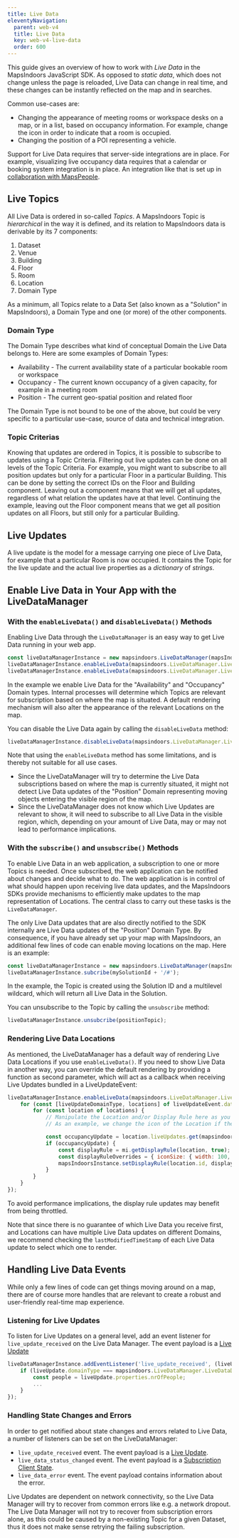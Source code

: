 ```yaml
---
title: Live Data
eleventyNavigation:
  parent: web-v4
  title: Live Data
  key: web-v4-live-data
  order: 600
---
```


This guide gives an overview of how to work with _Live Data_ in the MapsIndoors JavaScript SDK. As opposed to _static data_, which does not change unless the page is reloaded, Live Data can change in real time, and these changes can be instantly reflected on the map and in searches.

Common use-cases are:

- Changing the appearance of meeting rooms or workspace desks on a map, or in a list, based on occupancy information. For example, change the icon in order to indicate that a room is occupied.
- Changing the position of a POI representing a vehicle.

Support for Live Data requires that server-side integrations are in place. For example, visualizing live occupancy data requires that a calendar or booking system integration is in place. An integration like that is set up in [collaboration with MapsPeople](https://www.mapspeople.com/mapsindoors-integrations/).

## Live Topics

All Live Data is ordered in so-called _Topics_. A MapsIndoors Topic is _hierarchical_ in the way it is defined, and its relation to MapsIndoors data is derivable by its 7 components:

1. Dataset
1. Venue
1. Building
1. Floor
1. Room
1. Location
1. Domain Type

As a minimum, all Topics relate to a Data Set (also known as a "Solution" in MapsIndoors), a Domain Type and one (or more) of the other components.

### Domain Type

The Domain Type describes what kind of conceptual Domain the Live Data belongs to. Here are some examples of Domain Types:

- Availability - The current availability state of a particular bookable room or workspace
- Occupancy - The current known occupancy of a given capacity, for example in a meeting room
- Position - The current geo-spatial position and related floor

The Domain Type is not bound to be one of the above, but could be very specific to a particular use-case, source of data and technical integration.

### Topic Criterias

Knowing that updates are ordered in Topics, it is possible to subscribe to updates using a Topic Criteria. Filtering out live updates can be done on all levels of the Topic Criteria. For example, you might want to subscribe to all position updates but only for a particular Floor in a particular Building. This can be done by setting the correct IDs on the Floor and Building component. Leaving out a component means that we will get all updates, regardless of what relation the updates have at that level. Continuing the example, leaving out the Floor component means that we get all position updates on all Floors, but still only for a particular Building.

## Live Updates

A live update is the model for a message carrying one piece of Live Data, for example that a particular Room is now occupied. It contains the Topic for the live update and the actual live properties as a _dictionary_ of _strings_.

## Enable Live Data in Your App with the LiveDataManager

### With the `enableLiveData()` and `disableLiveData()` Methods

Enabling Live Data through the `LiveDataManager` is an easy way to get Live Data running in your web app.

```javascript
const liveDataManagerInstance = new mapsindoors.LiveDataManager(mapsIndoorsInstance);
liveDataManagerInstance.enableLiveData(mapsindoors.LiveDataManager.LiveDataDomainTypes.AVAILABILITY);
liveDataManagerInstance.enableLiveData(mapsindoors.LiveDataManager.LiveDataDomainTypes.OCCUPANCY);
```

In the example we enable Live Data for the "Availability" and "Occupancy" Domain types. Internal processes will determine which Topics are relevant for subscription based on where the map is situated. A default rendering mechanism will also alter the appearance of the relevant Locations on the map.

You can disable the Live Data again by calling the `disableLiveData` method:

```javascript
liveDataManagerInstance.disableLiveData(mapsindoors.LiveDataManager.LiveDataDomainTypes.AVAILABILITY);
```

Note that using the `enableLiveData` method has some limitations, and is thereby not suitable for all use cases.

- Since the LiveDataManager will try to determine the Live Data subscriptions based on where the map is currently situated, it might not detect Live Data updates of the "Position" Domain representing moving objects entering the visible region of the map.
- Since the LiveDataManager does not know which Live Updates are relevant to show, it will need to subscribe to all Live Data in the visible region, which, depending on your amount of Live Data, may or may not lead to performance implications.

### With the `subscribe()` and `unsubscribe()` Methods

To enable Live Data in an web application, a subscription to one or more Topics is needed. Once subscribed, the web application can be notified about changes and decide what to do. The web application is in control of what should happen upon receiving live data updates, and the MapsIndoors SDKs provide mechanisms to efficiently make updates to the map representation of Locations. The central class to carry out these tasks is the `LiveDataManager`.

The only Live Data updates that are also directly notified to the SDK internally are Live Data updates of the "Position" Domain Type. By consequence, if you have already set up your map with MapsIndoors, an additional few lines of code can enable moving locations on the map. Here is an example:

```javascript
const liveDataManagerInstance = new mapsindoors.LiveDataManager(mapsIndoorsInstance);
liveDataManagerInstance.subcribe(mySolutionId + '/#');
```

In the example, the Topic is created using the Solution ID and a multilevel wildcard, which will return all Live Data in the Solution.

You can unsubscribe to the Topic by calling the `unsubscribe` method:

```javascript
liveDataManagerInstance.unsubcribe(positionTopic);
```

### Rendering Live Data Locations

As mentioned, the LiveDataManager has a default way of rendering Live Data Locations if you use `enableLiveData()`. If you need to show Live Data in another way, you can override the default rendering by providing a function as second parameter, which will act as a callback when receiving Live Updates bundled in a LiveUpdateEvent:

```javascript
liveDataManagerInstance.enableLiveData(mapsindoors.LiveDataManager.LiveDataDomainTypes.AVAILABILITY, (liveUpdateEvent) => {
    for (const [liveUpdateDomainType, locations] of liveUpdateEvent.data) {
        for (const location of locations) {
            // Manipulate the Location and/or Display Rule here as you see fit. Live Updates are contained within the LiveUpdates Map on the Location.
            // As an example, we change the icon of the Location if there is an Occupancy update:

            const occupancyUpdate = location.liveUpdates.get(mapsindoors.LiveDataManager.LiveDataDomainTypes.OCCUPANCY);
            if (occupancyUpdate) {
                const displayRule = mi.getDisplayRule(location, true);
                const displayRuleOverrides = { iconSize: { width: 100, height: 100 } };
                mapsIndoorsInstance.setDisplayRule(location.id, displayRuleOverrides);
            }
        }
    }
});
```

To avoid performance implications, the display rule updates may benefit from being throttled.

Note that since there is no guarantee of which Live Data you receive first, and Locations can have multiple Live Data updates on different Domains, we recommend checking the `lastModifiedTimeStamp` of each Live Data update to select which one to render.

## Handling Live Data Events

While only a few lines of code can get things moving around on a map, there are of course more handles that are relevant to create a robust and user-friendly real-time map experience.

### Listening for Live Updates

To listen for Live Updates on a general level, add an event listener for `live_update_received` on the Live Data Manager. The event payload is a [Live Update](https://app.mapsindoors.com/mapsindoors/js/sdk/latest/docs/LiveUpdate.html)

```javascript
liveDataManagerInstance.addEventListener('live_update_received', (liveUpdate) => {
    if (liveUpdate.domainType === mapsindoors.LiveDataManager.LiveDataDomainTypes.OCCUPANCY) {
        const people = liveUpdate.properties.nrOfPeople;
        ...
    }
});
```

### Handling State Changes and Errors

In order to get notified about state changes and errors related to Live Data, a number of listeners can be set on the LiveDataManager:

- `live_update_received` event. The event payload is a [Live Update](https://app.mapsindoors.com/mapsindoors/js/sdk/latest/docs/LiveUpdate.html).
- `live_data_status_changed` event. The event payload is a [Subscription Client State](https://app.mapsindoors.com/mapsindoors/js/sdk/latest/docs/mapsindoors.LiveDataManager.html#.SubscriptionClientStates).
- `live_data_error` event. The event payload contains information about the error.

Live Updates are dependent on network connectivity, so the Live Data Manager will try to recover from common errors like e.g. a network dropout. The Live Data Manager will not try to recover from subscription errors alone, as this could be caused by a non-existing Topic for a given Dataset, thus it does not make sense retrying the failing subscription.
